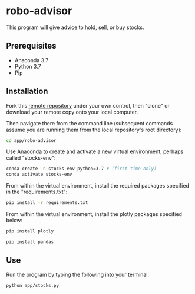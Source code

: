 # robo-advisor
This program will give advice to hold, sell, or buy stocks.

## Prerequisites

  + Anaconda 3.7
  + Python 3.7
  + Pip

## Installation

Fork this [remote repository](https://github.com/nyk89/robo-advisor) under your own control, then "clone" or download your remote copy onto your local computer.

Then navigate there from the command line (subsequent commands assume you are running them from the local repository's root directory):

```sh
cd app/robo-advisor
```

Use Anaconda to create and activate a new virtual environment, perhaps called "stocks-env":

```sh
conda create -n stocks-env python=3.7 # (first time only)
conda activate stocks-env
```

From within the virtual environment, install the required packages specified in the "requirements.txt":

```sh
pip install -r requirements.txt
```

From within the virtual environment, install the plotly packages specified below:

```sh
pip install plotly
```
```sh
pip install pandas
```

## Use
Run the program by typing the following into your terminal:
```sh
python app/stocks.py
```

